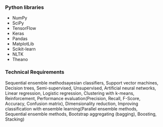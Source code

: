 ### Python libraries
- NumPy 
- SciPy
- TensorFlow
- Keras
- Pandas
- MatplotLib
- Scikit-learn
- NLTK
- Theano

### Technical Requirements
Sequential ensemble methodsayesian classifiers, Support vector machines, Decision trees, Semi-supervised, Unsupervised, Artificial neural networks, Linear regression, Logistic regression, Clustering with k-means, Reinforcement, Performance evaluation(Precision, Recall, F-Score, Accuracy, Confusion matrix), Dimensionality reduction, Improving classification with ensemble learning(Parallel ensemble methods, Sequential ensemble methods, Bootstrap aggregating (bagging), Boosting, Stacking)
